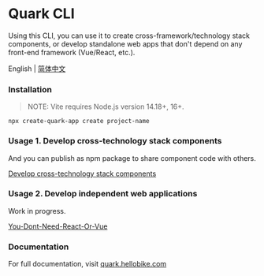 # Quark CLI

Using this CLI, you can use it to create cross-framework/technology stack components, or develop standalone web apps that don't depend on any front-end framework (Vue/React, etc.).

English | [简体中文](./README.md)

### Installation

> NOTE: Vite requires Node.js version 14.18+, 16+.

```
npx create-quark-app create project-name
```

### Usage 1. Develop cross-technology stack components

And you can publish as npm package to share component code with others.

[Develop cross-technology stack components](https://github.com/hellof2e/quark-cli/blob/main/template/application/component/README.md)

### Usage 2. Develop independent web applications

Work in progress.

[You-Dont-Need-React-Or-Vue](https://github.com/hellof2e/You-Dont-Need-React-Or-Vue)

### Documentation

For full documentation, visit [quark.hellobike.com](https://quark.hellobike.com)